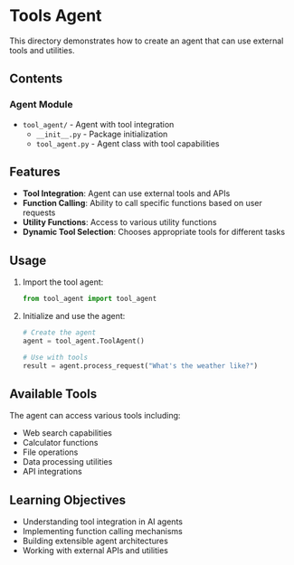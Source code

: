 # Tools Agent

This directory demonstrates how to create an agent that can use external tools and utilities.

## Contents

### Agent Module
- `tool_agent/` - Agent with tool integration
  - `__init__.py` - Package initialization
  - `tool_agent.py` - Agent class with tool capabilities

## Features

- **Tool Integration**: Agent can use external tools and APIs
- **Function Calling**: Ability to call specific functions based on user requests
- **Utility Functions**: Access to various utility functions
- **Dynamic Tool Selection**: Chooses appropriate tools for different tasks

## Usage

1. Import the tool agent:
   ```python
   from tool_agent import tool_agent
   ```

2. Initialize and use the agent:
   ```python
   # Create the agent
   agent = tool_agent.ToolAgent()
   
   # Use with tools
   result = agent.process_request("What's the weather like?")
   ```

## Available Tools

The agent can access various tools including:
- Web search capabilities
- Calculator functions
- File operations
- Data processing utilities
- API integrations

## Learning Objectives

- Understanding tool integration in AI agents
- Implementing function calling mechanisms
- Building extensible agent architectures
- Working with external APIs and utilities
